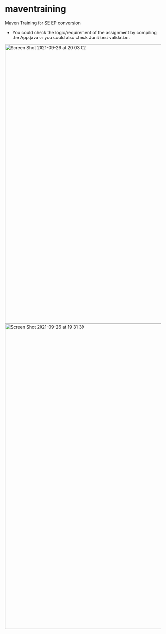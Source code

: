 # maventraining
Maven Training for SE EP conversion

- You could check the logic/requirement of the assignment by compiling the App.java or you could also check Junit test validation.
<img width="905" alt="Screen Shot 2021-09-26 at 20 03 02" src="https://user-images.githubusercontent.com/47310644/134809206-76ef95ce-1406-400a-9d3b-0d9dadd2eb51.png">


<img width="990" alt="Screen Shot 2021-09-26 at 19 31 39" src="https://user-images.githubusercontent.com/47310644/134808128-c379ef6b-7760-4c98-94de-ccfc6be50350.png">
